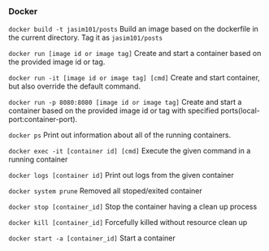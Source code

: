 ### Docker

`docker build -t jasim101/posts` Build an image based on the dockerfile in the current directory. Tag it as `jasim101/posts`

`docker run [image id or image tag]` Create and start a container based on the provided image id or tag.

`docker run -it [image id or image tag] [cmd]` Create and start container, but also override the default command.

`docker run -p 8080:8080 [image id or image tag]` Create and start a container based on the provided image id or tag with specified ports(local-port:container-port).

`docker ps` Print out information about all of the running containers.

`docker exec -it [container id] [cmd]` Execute the given command in a running container

`docker logs [container id]` Print out logs from the given container

`docker system prune` Removed all stoped/exited container

`docker stop [container_id]` Stop the container having a clean up process

`docker kill [container_id]` Forcefully killed without resource clean up

`docker start -a [container_id]` Start a container
